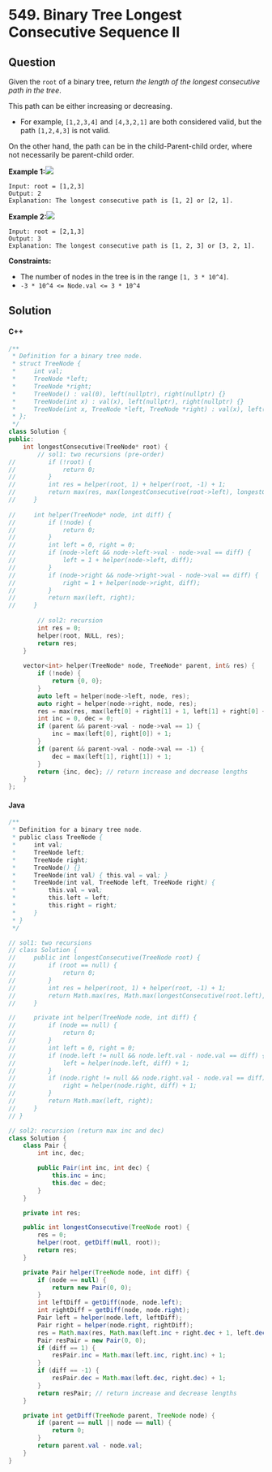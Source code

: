 # 549. Binary Tree Longest Consecutive Sequence II

## Question

Given the `root` of a binary tree, return _the length of the longest consecutive path in the tree_.

This path can be either increasing or decreasing.

* For example, `[1,2,3,4]` and `[4,3,2,1]` are both considered valid, but the path `[1,2,4,3]` is not valid.

On the other hand, the path can be in the child-Parent-child order, where not necessarily be parent-child order.

**Example 1:**![](https://assets.leetcode.com/uploads/2021/03/14/consec2-1-tree.jpg)

```
Input: root = [1,2,3]
Output: 2
Explanation: The longest consecutive path is [1, 2] or [2, 1].
```

**Example 2:**![](https://assets.leetcode.com/uploads/2021/03/14/consec2-2-tree.jpg)

```
Input: root = [2,1,3]
Output: 3
Explanation: The longest consecutive path is [1, 2, 3] or [3, 2, 1].
```

**Constraints:**

* The number of nodes in the tree is in the range `[1, 3 * 10^4]`.
* `-3 * 10^4 <= Node.val <= 3 * 10^4`

## Solution

#### C++

```cpp
/**
 * Definition for a binary tree node.
 * struct TreeNode {
 *     int val;
 *     TreeNode *left;
 *     TreeNode *right;
 *     TreeNode() : val(0), left(nullptr), right(nullptr) {}
 *     TreeNode(int x) : val(x), left(nullptr), right(nullptr) {}
 *     TreeNode(int x, TreeNode *left, TreeNode *right) : val(x), left(left), right(right) {}
 * };
 */
class Solution {
public:
    int longestConsecutive(TreeNode* root) {
        // sol1: two recursions (pre-order)
//         if (!root) {
//             return 0;
//         }
//         int res = helper(root, 1) + helper(root, -1) + 1;
//         return max(res, max(longestConsecutive(root->left), longestConsecutive(root->right)));
//     }
    
//     int helper(TreeNode* node, int diff) {
//         if (!node) {
//             return 0;
//         }
//         int left = 0, right = 0;
//         if (node->left && node->left->val - node->val == diff) {
//             left = 1 + helper(node->left, diff);
//         }
//         if (node->right && node->right->val - node->val == diff) {
//             right = 1 + helper(node->right, diff);
//         }
//         return max(left, right);
//     }
        
        // sol2: recursion
        int res = 0;
        helper(root, NULL, res);
        return res;
    }
    
    vector<int> helper(TreeNode* node, TreeNode* parent, int& res) {
        if (!node) {
            return {0, 0};
        }
        auto left = helper(node->left, node, res);
        auto right = helper(node->right, node, res);
        res = max(res, max(left[0] + right[1] + 1, left[1] + right[0] + 1));
        int inc = 0, dec = 0;
        if (parent && parent->val - node->val == 1) {
            inc = max(left[0], right[0]) + 1;
        }
        if (parent && parent->val - node->val == -1) {
            dec = max(left[1], right[1]) + 1;
        }
        return {inc, dec}; // return increase and decrease lengths
    }
};
```

#### Java

```java
/**
 * Definition for a binary tree node.
 * public class TreeNode {
 *     int val;
 *     TreeNode left;
 *     TreeNode right;
 *     TreeNode() {}
 *     TreeNode(int val) { this.val = val; }
 *     TreeNode(int val, TreeNode left, TreeNode right) {
 *         this.val = val;
 *         this.left = left;
 *         this.right = right;
 *     }
 * }
 */

// sol1: two recursions
// class Solution {
//     public int longestConsecutive(TreeNode root) {
//         if (root == null) {
//             return 0;
//         }
//         int res = helper(root, 1) + helper(root, -1) + 1;
//         return Math.max(res, Math.max(longestConsecutive(root.left), longestConsecutive(root.right)));
//     }

//     private int helper(TreeNode node, int diff) {
//         if (node == null) {
//             return 0;
//         }
//         int left = 0, right = 0;
//         if (node.left != null && node.left.val - node.val == diff) {
//             left = helper(node.left, diff) + 1;
//         }
//         if (node.right != null && node.right.val - node.val == diff) {
//             right = helper(node.right, diff) + 1;
//         }
//         return Math.max(left, right);
//     }
// }

// sol2: recursion (return max inc and dec)
class Solution {
    class Pair {
        int inc, dec;

        public Pair(int inc, int dec) {
            this.inc = inc;
            this.dec = dec;
        }
    }

    private int res;

    public int longestConsecutive(TreeNode root) {
        res = 0;
        helper(root, getDiff(null, root));
        return res;
    }

    private Pair helper(TreeNode node, int diff) {
        if (node == null) {
            return new Pair(0, 0);
        }
        int leftDiff = getDiff(node, node.left);
        int rightDiff = getDiff(node, node.right);
        Pair left = helper(node.left, leftDiff);
        Pair right = helper(node.right, rightDiff);
        res = Math.max(res, Math.max(left.inc + right.dec + 1, left.dec + right.inc + 1));
        Pair resPair = new Pair(0, 0);
        if (diff == 1) {
            resPair.inc = Math.max(left.inc, right.inc) + 1;
        }
        if (diff == -1) {
            resPair.dec = Math.max(left.dec, right.dec) + 1;
        }
        return resPair; // return increase and decrease lengths
    }

    private int getDiff(TreeNode parent, TreeNode node) {
        if (parent == null || node == null) {
            return 0;
        }
        return parent.val - node.val;
    }
}
```
